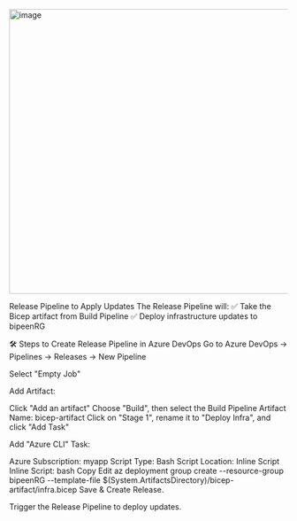 <img width="514" alt="image" src="https://github.com/user-attachments/assets/d3345c74-8602-49c5-9871-07be6d627a13" />



Release Pipeline to Apply Updates
The Release Pipeline will: ✅ Take the Bicep artifact from Build Pipeline
✅ Deploy infrastructure updates to bipeenRG

🛠️ Steps to Create Release Pipeline in Azure DevOps
Go to Azure DevOps → Pipelines → Releases → New Pipeline

Select "Empty Job"

Add Artifact:

Click "Add an artifact"
Choose "Build", then select the Build Pipeline
Artifact Name: bicep-artifact
Click on "Stage 1", rename it to "Deploy Infra", and click "Add Task"

Add "Azure CLI" Task:

Azure Subscription: myapp
Script Type: Bash
Script Location: Inline Script
Inline Script:
bash
Copy
Edit
az deployment group create --resource-group bipeenRG --template-file $(System.ArtifactsDirectory)/bicep-artifact/infra.bicep
Save & Create Release.

Trigger the Release Pipeline to deploy updates.
